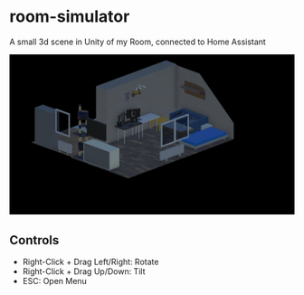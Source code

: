 # room-simulator
A small 3d scene in Unity of my Room, connected to Home Assistant

![screenshot](screenshot.jpeg)

## Controls
- Right-Click + Drag Left/Right: Rotate
- Right-Click + Drag Up/Down: Tilt
- ESC: Open Menu